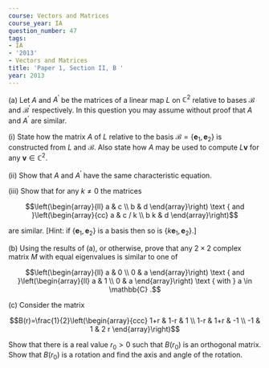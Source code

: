 ```yaml
---
course: Vectors and Matrices
course_year: IA
question_number: 47
tags:
- IA
- '2013'
- Vectors and Matrices
title: 'Paper 1, Section II, B '
year: 2013
---
```




(a) Let $A$ and $A^{\prime}$ be the matrices of a linear map $L$ on $\mathbb{C}^{2}$ relative to bases $\mathcal{B}$ and $\mathcal{B}^{\prime}$ respectively. In this question you may assume without proof that $A$ and $A^{\prime}$ are similar.

(i) State how the matrix $A$ of $L$ relative to the basis $\mathcal{B}=\left\{\mathbf{e}_{1}, \mathbf{e}_{2}\right\}$ is constructed from $L$ and $\mathcal{B}$. Also state how $A$ may be used to compute $L \mathbf{v}$ for any $\mathbf{v} \in \mathbb{C}^{2}$.

(ii) Show that $A$ and $A^{\prime}$ have the same characteristic equation.

(iii) Show that for any $k \neq 0$ the matrices

$$\left(\begin{array}{ll}
a & c \\
b & d
\end{array}\right) \text { and }\left(\begin{array}{cc}
a & c / k \\
b k & d
\end{array}\right)$$

are similar. [Hint: if $\left\{\mathbf{e}_{1}, \mathbf{e}_{2}\right\}$ is a basis then so is $\left\{k \mathbf{e}_{1}, \mathbf{e}_{2}\right\}$.]

(b) Using the results of (a), or otherwise, prove that any $2 \times 2$ complex matrix $M$ with equal eigenvalues is similar to one of

$$\left(\begin{array}{ll}
a & 0 \\
0 & a
\end{array}\right) \text { and }\left(\begin{array}{ll}
a & 1 \\
0 & a
\end{array}\right) \text { with } a \in \mathbb{C} .$$

(c) Consider the matrix

$$B(r)=\frac{1}{2}\left(\begin{array}{ccc}
1+r & 1-r & 1 \\
1-r & 1+r & -1 \\
-1 & 1 & 2 r
\end{array}\right)$$

Show that there is a real value $r_{0}>0$ such that $B\left(r_{0}\right)$ is an orthogonal matrix. Show that $B\left(r_{0}\right)$ is a rotation and find the axis and angle of the rotation.